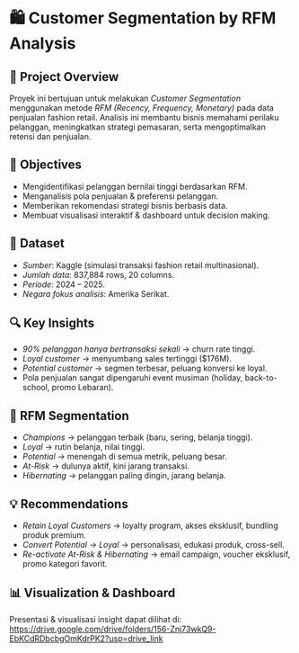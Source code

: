 # 🛍 Customer Segmentation by RFM Analysis

## 📌 Project Overview

Proyek ini bertujuan untuk melakukan *Customer Segmentation* menggunakan metode *RFM (Recency, Frequency, Monetary)* pada data penjualan fashion retail.
Analisis ini membantu bisnis memahami perilaku pelanggan, meningkatkan strategi pemasaran, serta mengoptimalkan retensi dan penjualan.

## 🎯 Objectives

* Mengidentifikasi pelanggan bernilai tinggi berdasarkan RFM.
* Menganalisis pola penjualan & preferensi pelanggan.
* Memberikan rekomendasi strategi bisnis berbasis data.
* Membuat visualisasi interaktif & dashboard untuk decision making.

## 📂 Dataset

* *Sumber*: Kaggle (simulasi transaksi fashion retail multinasional).
* *Jumlah data*: 837,884 rows, 20 columns.
* *Periode*: 2024 – 2025.
* *Negara fokus analisis*: Amerika Serikat.
 
## 🔍 Key Insights

* *90% pelanggan hanya bertransaksi sekali* → churn rate tinggi.
* *Loyal customer* → menyumbang sales tertinggi (\$176M).
* *Potential customer* → segmen terbesar, peluang konversi ke loyal.
* Pola penjualan sangat dipengaruhi event musiman (holiday, back-to-school, promo Lebaran).

## 🧩 RFM Segmentation

* *Champions* → pelanggan terbaik (baru, sering, belanja tinggi).
* *Loyal* → rutin belanja, nilai tinggi.
* *Potential* → menengah di semua metrik, peluang besar.
* *At-Risk* → dulunya aktif, kini jarang transaksi.
* *Hibernating* → pelanggan paling dingin, jarang belanja.

## 💡 Recommendations

* *Retain Loyal Customers* → loyalty program, akses eksklusif, bundling produk premium.
* *Convert Potential → Loyal* → personalisasi, edukasi produk, cross-sell.
* *Re-activate At-Risk & Hibernating* → email campaign, voucher eksklusif, promo kategori favorit.

## 📊 Visualization & Dashboard

Presentasi & visualisasi insight dapat dilihat di:
https://drive.google.com/drive/folders/156-Znj73wkQ9-EbKCdRDbcbgOmKdrPK2?usp=drive_link

